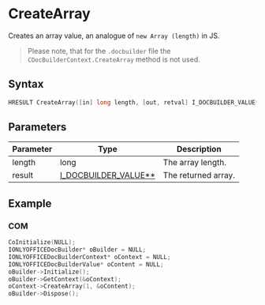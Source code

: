 # CreateArray

Creates an array value, an analogue of `new Array (length)` in JS.

> Please note, that for the `.docbuilder` file the `CDocBuilderContext.CreateArray` method is not used.

## Syntax

```cpp
HRESULT CreateArray([in] long length, [out, retval] I_DOCBUILDER_VALUE** result);
```

## Parameters

| Parameter | Type                                                            | Description         |
| --------- | --------------------------------------------------------------- | ------------------- |
| length    | long                                                            | The array length.   |
| result    | [I_DOCBUILDER_VALUE**](../CDocBuilderValue/CDocBuilderValue.md) | The returned array. |

## Example

### COM

```cpp
CoInitialize(NULL);
IONLYOFFICEDocBuilder* oBuilder = NULL;
IONLYOFFICEDocBuilderContext* oContext = NULL;
IONLYOFFICEDocBuilderValue* oContent = NULL;
oBuilder->Initialize();
oBuilder->GetContext(&oContext);
oContext->CreateArray(1, &oContent);
oBuilder->Dispose();
```
